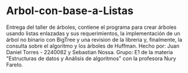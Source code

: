# Arbol-con-base-a-Listas
Entrega del taller de árboles, contiene el programa para crear árboles usando listas enlazadas y sus requerimientos, la implementación de un árbol no binario con BigTree y una revision de la libreria y, finalmente, la consulta sobre el algoritmo y los árboles de Huffman. Hecho por: Juan Daniel Torres - 2240082 y Sebastian Nossa. Grupo: E1 de la materia "Estructuras de datos y Análisis de algoritmos" con la profesora Nury Farelo.
